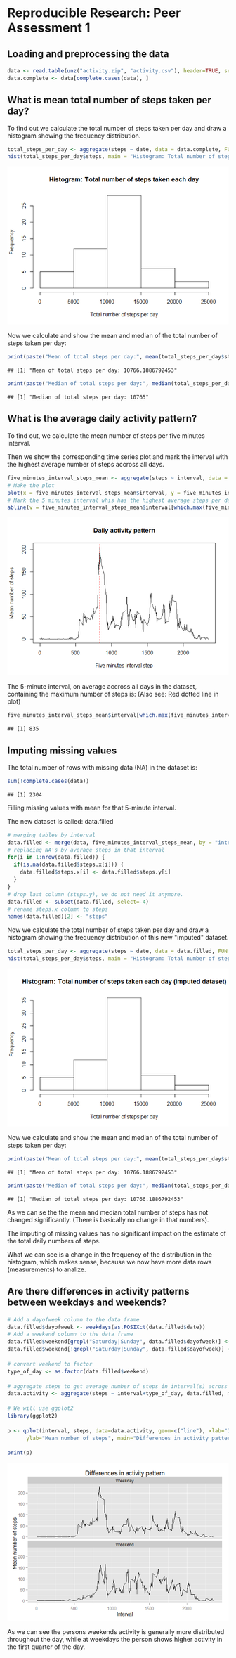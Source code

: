 # Reproducible Research: Peer Assessment 1


## Loading and preprocessing the data


```r
data <- read.table(unz("activity.zip", "activity.csv"), header=TRUE, sep=",")
data.complete <- data[complete.cases(data), ]
```

## What is mean total number of steps taken per day?

To find out we calculate the total number of steps taken per day and draw a histogram showing the frequency distribution.


```r
total_steps_per_day <- aggregate(steps ~ date, data = data.complete, FUN = sum)
hist(total_steps_per_day$steps, main = "Histogram: Total number of steps taken each day", xlab = "Total number of steps per day")
```

![](PA1_template_files/figure-html/unnamed-chunk-2-1.png) 

Now we calculate and show the mean and median of the total number of steps taken per day:


```r
print(paste("Mean of total steps per day:", mean(total_steps_per_day$steps)))
```

```
## [1] "Mean of total steps per day: 10766.1886792453"
```

```r
print(paste("Median of total steps per day:", median(total_steps_per_day$steps)))
```

```
## [1] "Median of total steps per day: 10765"
```


## What is the average daily activity pattern?

To find out, we calculate the mean number of steps per five minutes interval.

Then we show the corresponding time series plot and mark the interval with the highest average number of steps accross all days.


```r
five_minutes_interval_steps_mean <- aggregate(steps ~ interval, data = data.complete, FUN = mean)
# Make the plot
plot(x = five_minutes_interval_steps_mean$interval, y = five_minutes_interval_steps_mean$steps, type = "l", main = "Daily activity pattern", xlab = "Five minutes interval step", ylab = "Mean number of steps")
# Mark the 5 minutes interval whis has the highest average steps per day with a red dotted line
abline(v = five_minutes_interval_steps_mean$interval[which.max(five_minutes_interval_steps_mean$steps)], col="red", lty=2)
```

![](PA1_template_files/figure-html/unnamed-chunk-5-1.png) 

The 5-minute interval, on average accross all days in the dataset, containing the maximum number of steps is: (Also see: Red dotted line in plot)


```r
five_minutes_interval_steps_mean$interval[which.max(five_minutes_interval_steps_mean$steps)]
```

```
## [1] 835
```


## Imputing missing values

The total number of rows with missing data (NA) in the dataset is:


```r
sum(!complete.cases(data))
```

```
## [1] 2304
```

Filling missing values with mean for that 5-minute interval.

The new dataset is called: data.filled


```r
# merging tables by interval
data.filled <- merge(data, five_minutes_interval_steps_mean, by = "interval")
# replacing NA's by average steps in that interval
for(i in 1:nrow(data.filled)) {
  if(is.na(data.filled$steps.x[i])) {
    data.filled$steps.x[i] <- data.filled$steps.y[i]
  }
}
# drop last column (steps.y), we do not need it anymore.
data.filled <- subset(data.filled, select=-4)
# rename steps.x column to steps
names(data.filled)[2] <- "steps"
```
Now we calculate the total number of steps taken per day and draw a histogram showing the frequency distribution of this new "imputed" dataset.


```r
total_steps_per_day <- aggregate(steps ~ date, data = data.filled, FUN = sum)
hist(total_steps_per_day$steps, main = "Histogram: Total number of steps taken each day (imputed dataset)", xlab = "Total number of steps per day")
```

![](PA1_template_files/figure-html/unnamed-chunk-9-1.png) 

Now we calculate and show the mean and median of the total number of steps taken per day:


```r
print(paste("Mean of total steps per day:", mean(total_steps_per_day$steps)))
```

```
## [1] "Mean of total steps per day: 10766.1886792453"
```

```r
print(paste("Median of total steps per day:", median(total_steps_per_day$steps)))
```

```
## [1] "Median of total steps per day: 10766.1886792453"
```
As we can se the the mean and median total number of steps has not changed significantly. (There is basically no change in that numbers).

The imputing of missing values has no significant impact on the estimate of the total daily numbers of steps.

What we can see is a change in the frequency of the distribution in the histogram, which makes sense, because we now have more data rows (measurements) to analize.


## Are there differences in activity patterns between weekdays and weekends?


```r
# Add a dayofweek column to the data frame
data.filled$dayofweek <- weekdays(as.POSIXct(data.filled$date))
# Add a weekend column to the data frame
data.filled$weekend[grepl("Saturday|Sunday", data.filled$dayofweek)] <- "Weekend"
data.filled$weekend[!grepl("Saturday|Sunday", data.filled$dayofweek)] <- "Weekday"

# convert weekend to factor
type_of_day <- as.factor(data.filled$weekend)

# aggregate steps to get average number of steps in interval(s) across weekdays/weekends
data.activity <- aggregate(steps ~ interval+type_of_day, data.filled, mean)

# We will use ggplot2
library(ggplot2)

p <- qplot(interval, steps, data=data.activity, geom=c("line"), xlab="Interval", 
      ylab="Mean number of steps", main="Differences in activity pattern") + facet_wrap(~ type_of_day, ncol=1)

print(p)
```

![](PA1_template_files/figure-html/unnamed-chunk-12-1.png) 

As we can see the persons weekends activity is generally more distributed throughout the day, while at weekdays the person shows higher activity in the first quarter of the day.

